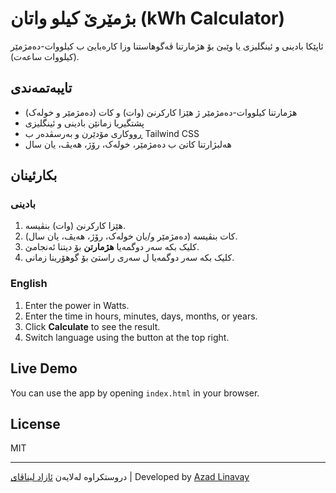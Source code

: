 # بژمێرێ کیلو واتان (kWh Calculator)

ئاپێکا بادینی و ئینگلیزی یا وێبێ بۆ هژمارتنا ڤەگوهاستنا وزا کارەبایێ ب کیلووات-دەمژمێر (کیلووات ساعەت).

## تایبەتمەندی
- هژمارتنا کیلووات-دەمژمێر ژ هێزا کارکرنێ (وات) و کات (دەمژمێر و خولەک)
- پشتگیریا زمانێن بادینی و ئینگلیزی
- ڕووکاری مۆدێرن و بەرسڤدەر ب Tailwind CSS
- هەلبژارتنا کاتێ ب دەمژمێر، خولەک، رۆژ، هەیڤ، یان سال

## بکارئینان

### بادینی
1. هێزا کارکرنێ (وات) بنڤیسە.
2. کات بنڤیسە (دەمژمێر و/یان خولەک، رۆژ، هەیڤ، یان سال).
3. کلیک بکە سەر دوگمەیا **هژمارتن** بۆ دیتنا ئەنجامێ.
4. کلیک بکە سەر دوگمەیا ل سەری راستێ بۆ گوهۆرینا زمانی.

### English
1. Enter the power in Watts.
2. Enter the time in hours, minutes, days, months, or years.
3. Click **Calculate** to see the result.
4. Switch language using the button at the top right.

## Live Demo
You can use the app by opening `index.html` in your browser.

## License
MIT

---
دروستکراوە لەلایەن [ئازاد لیناڤای](https://github.com/azadlinavay) | Developed by [Azad Linavay](https://github.com/azadlinavay)
